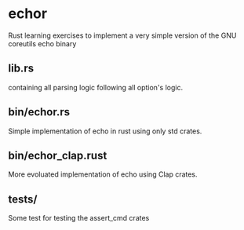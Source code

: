 # echor

Rust learning exercises to implement a very simple version of the GNU coreutils echo binary

## lib.rs 

containing all parsing logic following all option's logic.

## bin/echor.rs 

Simple implementation of echo in rust using only std crates.

## bin/echor_clap.rust

More evoluated implementation of echo using Clap crates.

## tests/

Some test for testing the assert_cmd crates
